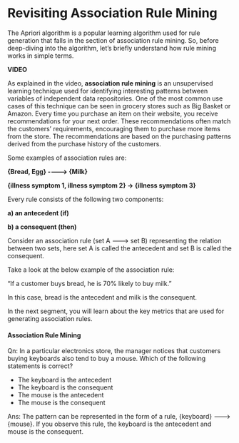 ﻿# Revisiting Association Rule Mining

The Apriori algorithm is a popular learning algorithm used for rule generation that falls in the section of association rule mining. So, before deep-diving into the algorithm, let’s briefly understand how rule mining works in simple terms.

**VIDEO**

As explained in the video,  **association rule mining**  is an unsupervised learning technique used for identifying interesting patterns between variables of independent data repositories. One of the most common use cases of this technique can be seen in grocery stores such as Big Basket or Amazon. Every time you purchase an item on their website, you receive recommendations for your next order. These recommendations often match the customers’ requirements, encouraging them to purchase more items from the store. The recommendations are based on the purchasing patterns derived from the purchase history of the customers.

Some examples of association rules are:

**{Bread, Egg} ----> {Milk}**

**{illness symptom 1, illness symptom 2} → {illness symptom 3}**

Every rule consists of the following two components:

**a) an antecedent (if)**

**b) a consequent (then)**

Consider an association rule (set A ---> set B) representing the relation between two sets, here set A is called the antecedent and set B is called the consequent.

Take a look at the below example of the association rule:

“If a customer buys bread, he is 70% likely to buy milk.”

In this case, bread is the antecedent and milk is the consequent.

In the next segment, you will learn about the key metrics that are used for generating association rules.  

#### Association Rule Mining

Qn: In a particular electronics store, the manager notices that customers buying keyboards also tend to buy a mouse. Which of the following statements is correct?

- The keyboard is the antecedent
- The keyboard is the consequent
- The mouse is the antecedent
- The mouse is the consequent

Ans: The pattern can be represented in the form of a rule, {keyboard} ---> {mouse}. If you observe this rule, the keyboard is the antecedent and mouse is the consequent. 
